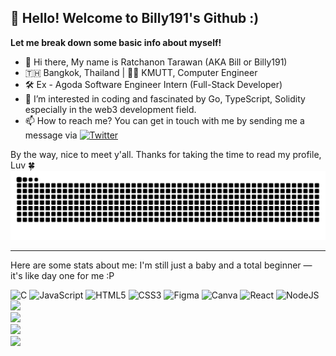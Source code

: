 
## 💫 Hello! Welcome to Billy191's Github :)
**Let me break down some basic info about myself!**<br>
- 👋 Hi there, My name is Ratchanon Tarawan (AKA Bill or Billy191)<br> 
- 🇹🇭 Bangkok, Thailand | 👨‍💻 KMUTT, Computer Engineer<br>
- 🛠️ Ex - Agoda Software Engineer Intern (Full-Stack Developer)<br>
- 👀 I’m interested in coding and fascinated by Go, TypeScript, Solidity especially in the web3 development field.<br>
- 📫 How to reach me? You can get in touch with me by sending me a message via [![Twitter](https://img.shields.io/badge/Twitter-%231DA1F2.svg?logo=Twitter&logoColor=white)](https://twitter.com/billy191) 

<div> By the way, nice to meet y'all. Thanks for taking the time to read my profile, Luv 🍀</div>
<img src="https://raw.githubusercontent.com/Billy19191/Billy19191/output/github-contribution-grid-snake.svg"/>

---
Here are some stats about me: I'm still just a baby and a total beginner — it's like day one for me :P

![C](https://img.shields.io/badge/c-%2300599C.svg?style=for-the-badge&logo=c&logoColor=white) ![JavaScript](https://img.shields.io/badge/javascript-%23323330.svg?style=for-the-badge&logo=javascript&logoColor=%23F7DF1E) ![HTML5](https://img.shields.io/badge/html5-%23E34F26.svg?style=for-the-badge&logo=html5&logoColor=white) ![CSS3](https://img.shields.io/badge/css3-%231572B6.svg?style=for-the-badge&logo=css3&logoColor=white) 	![Figma](https://img.shields.io/badge/figma-%23F24E1E.svg?style=for-the-badge&logo=figma&logoColor=white) ![Canva](https://img.shields.io/badge/Canva-%2300C4CC.svg?style=for-the-badge&logo=Canva&logoColor=white) ![React](https://img.shields.io/badge/react-%2320232a.svg?style=for-the-badge&logo=react&logoColor=%2361DAFB) ![NodeJS](https://img.shields.io/badge/node.js-6DA55F?style=for-the-badge&logo=node.js&logoColor=white)
![](https://github-readme-stats.vercel.app/api/top-langs/?username=Billy19191&theme=dark&hide_border=true&include_all_commits=true&count_private=false&layout=compact)<br>
![](https://github-readme-stats.vercel.app/api?username=Billy19191&theme=dark&hide_border=true&include_all_commits=true&count_private=false)<br/>
![](https://github-readme-streak-stats.herokuapp.com/?user=Billy19191&theme=dark&hide_border=true)<br/>
![](https://github-profile-trophy.vercel.app/?username=Billy19191&theme=radical&no-frame=false&no-bg=true&margin-w=4)
